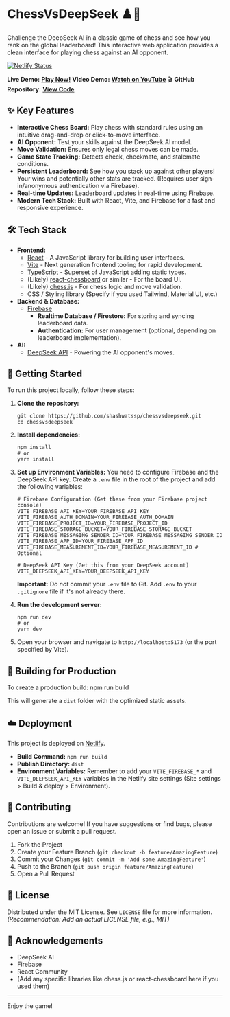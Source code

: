 # ChessVsDeepSeek ♟️🧠

Challenge the DeepSeek AI in a classic game of chess and see how you rank on the global leaderboard! This interactive web application provides a clean interface for playing chess against an AI opponent.

[![Netlify Status](https://api.netlify.com/api/v1/badges/YOUR_NETLIFY_BADGE_ID/deploy-status)](https://app.netlify.com/sites/chessvsdeepseek/deploys) <!-- Optional: Get badge ID from Netlify site settings -->

**Live Demo:** **[Play Now!](http://chessvsdeepseek.netlify.app/)**
**Video Demo:** **[Watch on YouTube](https://youtube.com/shorts/uPFpF2PCLic)** 🎬
**GitHub Repository:** **[View Code](https://github.com/shashwatssp/chessvsdeepseek)**

## ✨ Key Features

*   **Interactive Chess Board:** Play chess with standard rules using an intuitive drag-and-drop or click-to-move interface.
*   **AI Opponent:** Test your skills against the DeepSeek AI model.
*   **Move Validation:** Ensures only legal chess moves can be made.
*   **Game State Tracking:** Detects check, checkmate, and stalemate conditions.
*   **Persistent Leaderboard:** See how you stack up against other players! Your wins and potentially other stats are tracked. (Requires user sign-in/anonymous authentication via Firebase).
*   **Real-time Updates:** Leaderboard updates in real-time using Firebase.
*   **Modern Tech Stack:** Built with React, Vite, and Firebase for a fast and responsive experience.

## 🛠️ Tech Stack

*   **Frontend:**
    *   [React](https://reactjs.org/) - A JavaScript library for building user interfaces.
    *   [Vite](https://vitejs.dev/) - Next generation frontend tooling for rapid development.
    *   [TypeScript](https://www.typescriptlang.org/) - Superset of JavaScript adding static types.
    *   (Likely) [react-chessboard](https://github.com/Clariity/react-chessboard) or similar - For the board UI.
    *   (Likely) [chess.js](https://github.com/jhlywa/chess.js) - For chess logic and move validation.
    *   CSS / Styling library (Specify if you used Tailwind, Material UI, etc.)
*   **Backend & Database:**
    *   [Firebase](https://firebase.google.com/)
        *   **Realtime Database / Firestore:** For storing and syncing leaderboard data.
        *   **Authentication:** For user management (optional, depending on leaderboard implementation).
*   **AI:**
    *   [DeepSeek API](https://platform.deepseek.com/) - Powering the AI opponent's moves.

## 🚀 Getting Started

To run this project locally, follow these steps:

1.  **Clone the repository:**
    ```
    git clone https://github.com/shashwatssp/chessvsdeepseek.git
    cd chessvsdeepseek
    ```

2.  **Install dependencies:**
    ```
    npm install
    # or
    yarn install
    ```

3.  **Set up Environment Variables:**
    You need to configure Firebase and the DeepSeek API key. Create a `.env` file in the root of the project and add the following variables:

    ```
    # Firebase Configuration (Get these from your Firebase project console)
    VITE_FIREBASE_API_KEY=YOUR_FIREBASE_API_KEY
    VITE_FIREBASE_AUTH_DOMAIN=YOUR_FIREBASE_AUTH_DOMAIN
    VITE_FIREBASE_PROJECT_ID=YOUR_FIREBASE_PROJECT_ID
    VITE_FIREBASE_STORAGE_BUCKET=YOUR_FIREBASE_STORAGE_BUCKET
    VITE_FIREBASE_MESSAGING_SENDER_ID=YOUR_FIREBASE_MESSAGING_SENDER_ID
    VITE_FIREBASE_APP_ID=YOUR_FIREBASE_APP_ID
    VITE_FIREBASE_MEASUREMENT_ID=YOUR_FIREBASE_MEASUREMENT_ID # Optional

    # DeepSeek API Key (Get this from your DeepSeek account)
    VITE_DEEPSEEK_API_KEY=YOUR_DEEPSEEK_API_KEY
    ```
    **Important:** Do *not* commit your `.env` file to Git. Add `.env` to your `.gitignore` file if it's not already there.

4.  **Run the development server:**
    ```
    npm run dev
    # or
    yarn dev
    ```

5.  Open your browser and navigate to `http://localhost:5173` (or the port specified by Vite).

## 🔧 Building for Production

To create a production build:
npm run build


This will generate a `dist` folder with the optimized static assets.

## ☁️ Deployment

This project is deployed on [Netlify](https://www.netlify.com/).

*   **Build Command:** `npm run build`
*   **Publish Directory:** `dist`
*   **Environment Variables:** Remember to add your `VITE_FIREBASE_*` and `VITE_DEEPSEEK_API_KEY` variables in the Netlify site settings (Site settings > Build & deploy > Environment).

## 🤝 Contributing

Contributions are welcome! If you have suggestions or find bugs, please open an issue or submit a pull request.

1.  Fork the Project
2.  Create your Feature Branch (`git checkout -b feature/AmazingFeature`)
3.  Commit your Changes (`git commit -m 'Add some AmazingFeature'`)
4.  Push to the Branch (`git push origin feature/AmazingFeature`)
5.  Open a Pull Request

## 📄 License

Distributed under the MIT License. See `LICENSE` file for more information. *(Recommendation: Add an actual LICENSE file, e.g., MIT)*

## 🙏 Acknowledgements

*   DeepSeek AI
*   Firebase
*   React Community
*   (Add any specific libraries like chess.js or react-chessboard here if you used them)

---

Enjoy the game!

